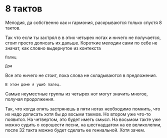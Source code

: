 # 8 тактов

Мелодия, да собственно как и гармония, раскрываются только спустя 8 тактов.

Так что если ты застрял в в этих четырех нотах и ничего не получается, стоит просто дописать их дальше. Короткие мелодии сами по себе не значат, как словно выдернутое из контекста

    Палец

    Дом

Все это ничего не стоит, пока слова не складываются в предложения. 

    В этом доме я ушиб палец. 

Самые неуместные группы из четырех нот могут значить многое, получая продолжения. 

Так, что когда опять застрянешь в пяти нотах необходимо помнить, что их надо дописать хотя бы до восьми такмов. Но втором уже что-то появится. На четвертом, это будет иметь смысл. На восьмом такте уже можно судить о хорошести песни, на шестнадцатом на ее великолепии, после 32 такта можно будет сделать ее гениальной. Хотя зачем. 